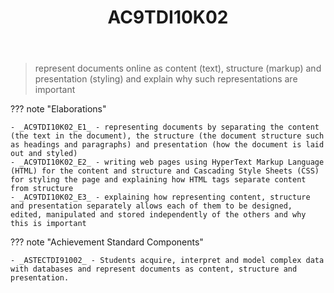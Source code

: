 ﻿---
backlinks:
- title: DIG101A-2024
  url: /sense/Teaching/Implementation/2024/DIG101A/dig101a-2024.html
- title: Learning Areas
  url: /sense/Teaching/Curriculum/v9/v9-learning-areas.html
tags: australian-curriculum
title: AC9TDI10K02
type: note
---
> represent documents online as content (text), structure (markup) and presentation (styling) and explain why such representations are important

??? note "Elaborations"

	- _AC9TDI10K02_E1_ - representing documents by separating the content (the text in the document), the structure (the document structure such as headings and paragraphs) and presentation (how the document is laid out and styled)
	- _AC9TDI10K02_E2_ - writing web pages using HyperText Markup Language (HTML) for the content and structure and Cascading Style Sheets (CSS) for styling the page and explaining how HTML tags separate content from structure
	- _AC9TDI10K02_E3_ - explaining how representing content, structure and presentation separately allows each of them to be designed, edited, manipulated and stored independently of the others and why this is important
??? note "Achievement Standard Components"

	- _ASTECTDI91002_ - Students acquire, interpret and model complex data with databases and represent documents as content, structure and presentation.